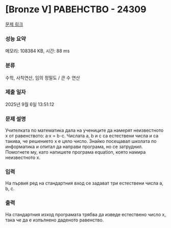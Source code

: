 # [Bronze V] РАВЕНСТВО - 24309 

[문제 링크](https://www.acmicpc.net/problem/24309) 

### 성능 요약

메모리: 108384 KB, 시간: 88 ms

### 분류

수학, 사칙연산, 임의 정밀도 / 큰 수 연산

### 제출 일자

2025년 9월 6일 13:51:12

### 문제 설명

<p>Учителката по математика дала на учениците да намерят неизвестното x от равенството: a·x = b-c. Числата а, b и c са естествени числа и са такива, че решението x е цяло число. Знайко посещавал школата по информатика и опитал да направи програма, но се затруднил. Помогнете му, като напишете програма equation, която намира неизвестното x.</p>

### 입력 

 <p>На първия ред на стандартния вход се задават три естествени числа а, b, c.</p>

### 출력 

 <p>На стандартния изход програмата трябва да изведе естествено число x, така че да е изпълнено даденото равенство.</p>

